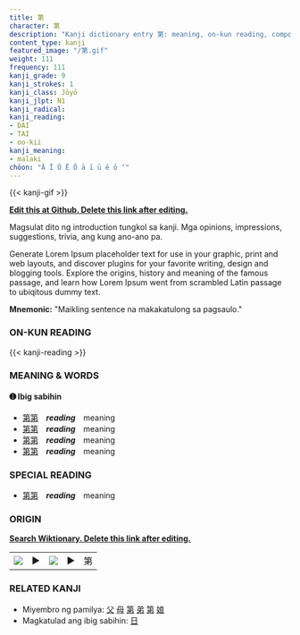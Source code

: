 ```yaml
---
title: 第
character: 第
description: "Kanji dictionary entry 第: meaning, on-kun reading, compounds, origin, related kanji"
content_type: kanji
featured_image: "/第.gif"
weight: 111
frequency: 111
kanji_grade: 9
kanji_strokes: 1
kanji_class: Jōyō
kanji_jlpt: N1
kanji_radical: 
kanji_reading: 
- DAI
- TAI
- oo-kii
kanji_meaning:
- malaki
chōon: "Ā Ī Ū Ē Ō ā ī ū ē ō ’"
---
```

[//]: # (Don't edit the line below. Kanji animated GIF code is automatically generated.)
{{< kanji-gif >}}

[//]: # (Edit below this line.)

**[Edit this at Github. Delete this link after editing.](https://github.com/tim0g/tim/tree/main/content/kanji/第/index.md)**

Magsulat dito ng introduction tungkol sa kanji. Mga opinions, impressions, suggestions, trivia, ang kung ano-ano pa.

Generate Lorem Ipsum placeholder text for use in your graphic, print and web layouts, and discover plugins for your favorite writing, design and blogging tools. Explore the origins, history and meaning of the famous passage, and learn how Lorem Ipsum went from scrambled Latin passage to ubiqitous dummy text.
 
**Mnemonic:** "Maikling sentence na makakatulong sa pagsaulo."

### ON-KUN READING

[//]: # (Don't edit the line below. ON-KUN READING code is automatically generated.)
{{< kanji-reading >}}

### MEANING & WORDS

#### ➊ **Ibig sabihin**
  - [第](../第)[第](../第)　***reading***　meaning
  - [第](../第)[第](../第)　***reading***　meaning
  - [第](../第)[第](../第)　***reading***　meaning
  - [第](../第)[第](../第)　***reading***　meaning

### SPECIAL READING
  - [第](../第)[第](../第)　***reading***　meaning

### ORIGIN

**[Search Wiktionary. Delete this link after editing.](https://wiktionary.org/wiki/第)**
<table class="kanji-table"><tr><td>
<img src="60px-第-bronze.svg.png">
</td><td>▶</td><td>
<img src="60px-第-oracle.svg.png">
</td><td>▶</td>
<td class="kanji-origin">第</td>
</tr></table>

### RELATED KANJI
- Miyembro ng pamilya: [父](../父) [母](../母) [第](../第) [弟](../弟) [第](../第) [娘](../娘)
- Magkatulad ang ibig sabihin: [日](../日)
